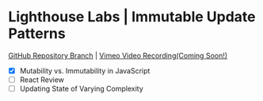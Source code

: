 # Lighthouse Labs | Immutable Update Patterns

[GitHub Repository Branch](https://github.com/WarrenUhrich/lighthouse-labs-immutable-update-patterns/tree/2023.02.23-web-flex-day-17oct2022) | [Vimeo Video Recording(Coming Soon!)](#coming-soon)

* [X] Mutability vs. Immutability in JavaScript
* [ ] React Review
* [ ] Updating State of Varying Complexity
